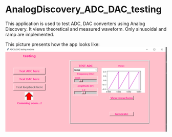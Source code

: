 # AnalogDiscovery_ADC_DAC_testing
 This application is used to test ADC, DAC converters using Analog Discovery. It views theoretical and measured waveform. Only sinusoidal and ramp are implemented. 
 
 This picture presents how the app looks like:
 ![](app.png)
